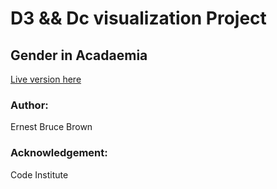 # D3 && Dc visualization Project

## Gender in Acadaemia

 [Live version here](https://nexto123.github.io/d3-dc-visualization/)
 
 
 ### Author:
 
 Ernest Bruce Brown
 
 ### Acknowledgement:
 
 Code Institute 
